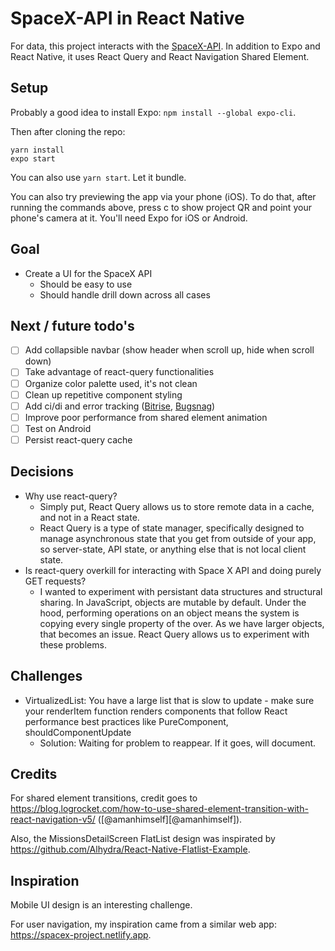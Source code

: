 # SpaceX-API in React Native

For data, this project interacts with the [SpaceX-API](https://github.com/r-spacex/SpaceX-API/tree/master/docs/v4). In addition to Expo and React Native, it uses React Query and React Navigation Shared Element.

## Setup

Probably a good idea to install Expo: `npm install --global expo-cli`.

Then after cloning the repo:

```
yarn install
expo start
```

You can also use `yarn start`. Let it bundle. 

You can also try previewing the app via your phone (iOS). To do that, after running the commands above, press c to show project QR and point your phone's camera at it. You'll need Expo for iOS or Android.

## Goal

- Create a UI for the SpaceX API
  - Should be easy to use
  - Should handle drill down across all cases

## Next / future todo's

- [ ] Add collapsible navbar (show header when scroll up, hide when scroll down)
- [ ] Take advantage of react-query functionalities
- [ ] Organize color palette used, it's not clean
- [ ] Clean up repetitive component styling
- [ ] Add ci/di and error tracking ([Bitrise](https://devcenter.bitrise.io/getting-started/getting-started-with-react-native-apps/), [Bugsnag](https://docs.bugsnag.com/platforms/react-native/expo/))
- [ ] Improve poor performance from shared element animation
- [ ] Test on Android
- [ ] Persist react-query cache

## Decisions

- Why use react-query?
  - Simply put, React Query allows us to store remote data in a cache, and not in a React state.
  - React Query is a type of state manager, specifically designed to manage asynchronous state that you get from outside of your app, so server-state, API state, or anything else that is not local client state.
- Is react-query overkill for interacting with Space X API and doing purely GET requests?
  - I wanted to experiment with persistant data structures and structural sharing. In JavaScript, objects are mutable by default. Under the hood, performing operations on an object means the system is copying every single property of the over. As we have larger objects, that becomes an issue. React Query allows us to experiment with these problems.

## Challenges

- VirtualizedList: You have a large list that is slow to update - make sure your renderItem function renders components that follow React performance best practices like PureComponent, shouldComponentUpdate
  - Solution: Waiting for problem to reappear. If it goes, will document.

## Credits

For shared element transitions, credit goes to https://blog.logrocket.com/how-to-use-shared-element-transition-with-react-navigation-v5/ ([@amanhimself][@amanhimself]).

Also, the MissionsDetailScreen FlatList design was inspirated by https://github.com/Alhydra/React-Native-Flatlist-Example.

## Inspiration

Mobile UI design is an interesting challenge.

For user navigation, my inspiration came from a similar web app: https://spacex-project.netlify.app.
